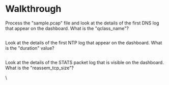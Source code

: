 # Walkthrough





Process the "sample.pcap" file and look at the details of the first DNS log that appear on the dashboard. What is the "qclass\_name"?\
&#x20;

<figure><img src="https://camo.githubusercontent.com/928e2739dc4dc8e7e2367306daebcd0025edcf0fa3240485ac8a35c2b402ae1a/68747470733a2f2f692e696d6775722e636f6d2f78535468654f782e706e67" alt=""><figcaption></figcaption></figure>



Look at the details of the first NTP log that appear on the dashboard. What is the "duration" value?

<figure><img src="https://camo.githubusercontent.com/7229622d86d058d595d0023b55e503f2017874f1e37991555be3e4537abd0c59/68747470733a2f2f692e696d6775722e636f6d2f444c5338346f4b2e706e67" alt=""><figcaption></figcaption></figure>



Look at the details of the STATS packet log that is visible on the dashboard. What is the "reassem\_tcp\_size"?

&#x20;\


<figure><img src="https://camo.githubusercontent.com/ae9f210fe6f833404b7f3e502d29041c0efbde1e38a9be24db5d05e4251079a6/68747470733a2f2f692e696d6775722e636f6d2f30615a414f4c4b2e706e67" alt=""><figcaption></figcaption></figure>
